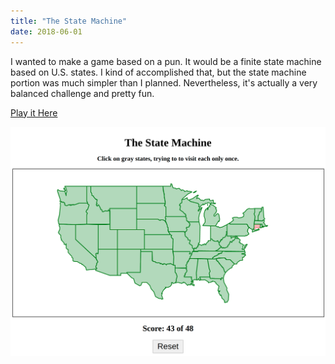 ```yaml
---
title: "The State Machine"
date: 2018-06-01
---
```


I wanted to make a game based on a pun. It would be a finite state machine based on U.S. states. I kind of accomplished that, but the state machine portion was much simpler than I planned. Nevertheless, it's actually a very balanced challenge and pretty fun.

[Play it Here](https://ablakey.github.io/state-machine/index.html)

![The State Machine](statemachine.png)

